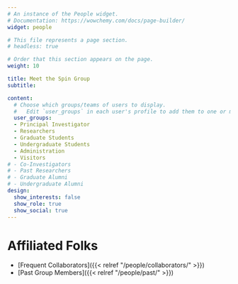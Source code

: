 ```yaml
---
# An instance of the People widget.
# Documentation: https://wowchemy.com/docs/page-builder/
widget: people

# This file represents a page section.
# headless: true

# Order that this section appears on the page.
weight: 10

title: Meet the Spin Group
subtitle:

content:
  # Choose which groups/teams of users to display.
  #   Edit `user_groups` in each user's profile to add them to one or more of these groups.
  user_groups:
  - Principal Investigator
  - Researchers
  - Graduate Students
  - Undergraduate Students
  - Administration
  - Visitors
# - Co-Investigators
# - Past Researchers
# - Graduate Alumni
# - Undergraduate Alumni
design:
  show_interests: false
  show_role: true
  show_social: true
---
```


# Affiliated Folks

 - [Frequent Collaborators]({{< relref "/people/collaborators/" >}})
 - [Past Group Members]({{< relref "/people/past/" >}})
